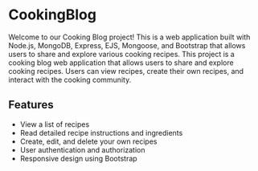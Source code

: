 # CookingBlog

Welcome to our Cooking Blog project! This is a web application built with Node.js, MongoDB, Express, EJS, Mongoose, and Bootstrap that allows users to share and explore various cooking recipes.
This project is a cooking blog web application that allows users to share and explore cooking recipes. Users can view recipes, create their own recipes, and interact with the cooking community.

## Features

- View a list of recipes
- Read detailed recipe instructions and ingredients
- Create, edit, and delete your own recipes
- User authentication and authorization
- Responsive design using Bootstrap



